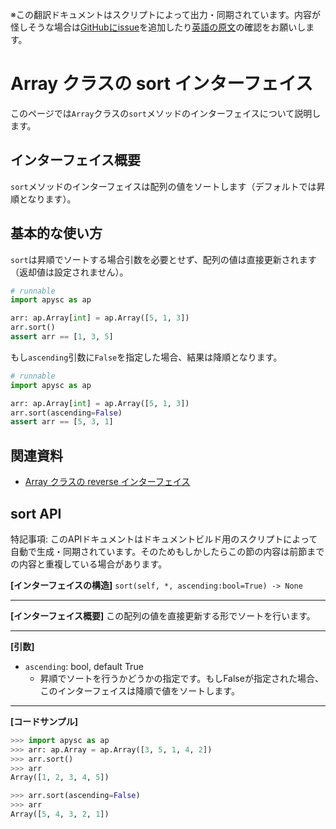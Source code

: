 <span class="inconspicuous-txt">※この翻訳ドキュメントはスクリプトによって出力・同期されています。内容が怪しそうな場合は<a href="https://github.com/simon-ritchie/apysc/issues" target="_blank">GitHubにissue</a>を追加したり[英語の原文](array_sort.md)の確認をお願いします。</span>

# Array クラスの sort インターフェイス

このページでは`Array`クラスの`sort`メソッドのインターフェイスについて説明します。

## インターフェイス概要

`sort`メソッドのインターフェイスは配列の値をソートします（デフォルトでは昇順となります）。

## 基本的な使い方

`sort`は昇順でソートする場合引数を必要とせず、配列の値は直接更新されます（返却値は設定されません）。

```py
# runnable
import apysc as ap

arr: ap.Array[int] = ap.Array([5, 1, 3])
arr.sort()
assert arr == [1, 3, 5]
```

もし`ascending`引数に`False`を指定した場合、結果は降順となります。

```py
# runnable
import apysc as ap

arr: ap.Array[int] = ap.Array([5, 1, 3])
arr.sort(ascending=False)
assert arr == [5, 3, 1]
```

## 関連資料

- [Array クラスの reverse インターフェイス](jp_array_reverse.md)

## sort API

<span class="inconspicuous-txt">特記事項: このAPIドキュメントはドキュメントビルド用のスクリプトによって自動で生成・同期されています。そのためもしかしたらこの節の内容は前節までの内容と重複している場合があります。</span>

**[インターフェイスの構造]** `sort(self, *, ascending:bool=True) -> None`<hr>

**[インターフェイス概要]** この配列の値を直接更新する形でソートを行います。<hr>

**[引数]**

- `ascending`: bool, default True
  - 昇順でソートを行うかどうかの指定です。もしFalseが指定された場合、このインターフェイスは降順で値をソートします。

<hr>

**[コードサンプル]**

```py
>>> import apysc as ap
>>> arr: ap.Array = ap.Array([3, 5, 1, 4, 2])
>>> arr.sort()
>>> arr
Array([1, 2, 3, 4, 5])

>>> arr.sort(ascending=False)
>>> arr
Array([5, 4, 3, 2, 1])
```